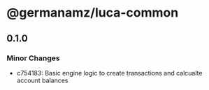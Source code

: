 # @germanamz/luca-common

## 0.1.0

### Minor Changes

- c754183: Basic engine logic to create transactions and calcualte account balances
